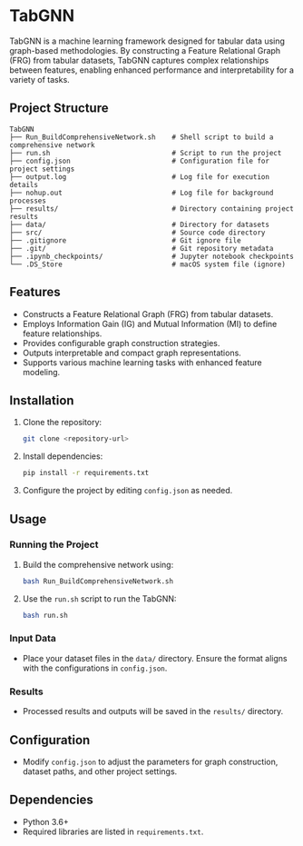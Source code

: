# TabGNN

TabGNN is a machine learning framework designed for tabular data using graph-based methodologies. By constructing a Feature Relational Graph (FRG) from tabular datasets, TabGNN captures complex relationships between features, enabling enhanced performance and interpretability for a variety of tasks.

## Project Structure

```
TabGNN
├── Run_BuildComprehensiveNetwork.sh    # Shell script to build a comprehensive network
├── run.sh                              # Script to run the project
├── config.json                         # Configuration file for project settings
├── output.log                          # Log file for execution details
├── nohup.out                           # Log file for background processes
├── results/                            # Directory containing project results
├── data/                               # Directory for datasets
├── src/                                # Source code directory
├── .gitignore                          # Git ignore file
├── .git/                               # Git repository metadata
├── .ipynb_checkpoints/                 # Jupyter notebook checkpoints
└── .DS_Store                           # macOS system file (ignore)
```

## Features

- Constructs a Feature Relational Graph (FRG) from tabular datasets.
- Employs Information Gain (IG) and Mutual Information (MI) to define feature relationships.
- Provides configurable graph construction strategies.
- Outputs interpretable and compact graph representations.
- Supports various machine learning tasks with enhanced feature modeling.

## Installation

1. Clone the repository:
   ```bash
   git clone <repository-url>
   ```

2. Install dependencies:
   ```bash
   pip install -r requirements.txt
   ```

3. Configure the project by editing `config.json` as needed.

## Usage

### Running the Project


1. Build the comprehensive network using:
   ```bash
   bash Run_BuildComprehensiveNetwork.sh
   ```
2. Use the `run.sh` script to run the TabGNN:
   ```bash
   bash run.sh
   ```
### Input Data
- Place your dataset files in the `data/` directory. Ensure the format aligns with the configurations in `config.json`.

### Results
- Processed results and outputs will be saved in the `results/` directory.

## Configuration
- Modify `config.json` to adjust the parameters for graph construction, dataset paths, and other project settings.

## Dependencies
- Python 3.6+
- Required libraries are listed in `requirements.txt`.




